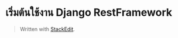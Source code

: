 เริ่มต้นใช้งาน Django RestFramework
===
> Written with [StackEdit](https://medium.com/@wasinthiengkunakrit/การใช้งาน-django-restframework-94e08255fe3c).
<!--stackedit_data:
eyJoaXN0b3J5IjpbMjEwNDY4NDE4MV19
-->